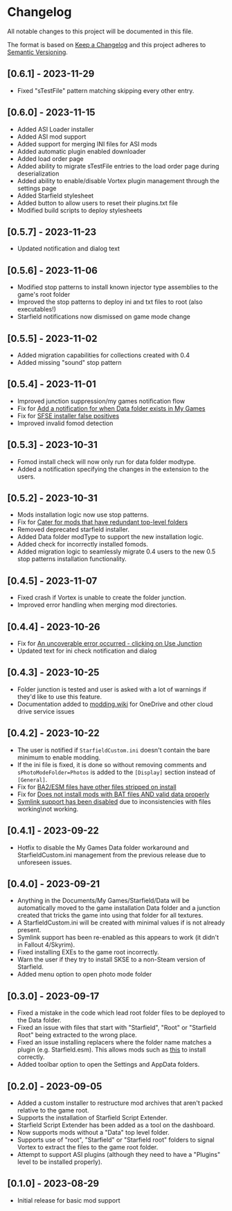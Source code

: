 # Changelog

All notable changes to this project will be documented in this file.

The format is based on [Keep a Changelog](http://keepachangelog.com/) and this project adheres to [Semantic Versioning](http://semver.org/).

## [0.6.1] - 2023-11-29

- Fixed "sTestFile" pattern matching skipping every other entry.

## [0.6.0] - 2023-11-15

- Added ASI Loader installer
- Added ASI mod support
- Added support for merging INI files for ASI mods
- Added automatic plugin enabled downloader
- Added load order page
- Added ability to migrate sTestFile entries to the load order page during deserialization
- Added ability to enable/disable Vortex plugin management through the settings page
- Added Starfield stylesheet
- Added button to allow users to reset their plugins.txt file
- Modified build scripts to deploy stylesheets

## [0.5.7] - 2023-11-23

- Updated notification and dialog text

## [0.5.6] - 2023-11-06

- Modified stop patterns to install known injector type assemblies to the game's root folder
- Improved the stop patterns to deploy ini and txt files to root (also executables!)
- Starfield notifications now dismissed on game mode change

## [0.5.5] - 2023-11-02

- Added migration capabilities for collections created with 0.4
- Added missing "sound" stop pattern

## [0.5.4] - 2023-11-01

- Improved junction suppression/my games notification flow
- Fix for [Add a notification for when Data folder exists in My Games](https://github.com/Nexus-Mods/game-starfield/issues/24)
- Fix for [SFSE installer false positives](https://github.com/Nexus-Mods/game-starfield/issues/25)
- Improved invalid fomod detection

## [0.5.3] - 2023-10-31

- Fomod install check will now only run for data folder modtype.
- Added a notification specifying the changes in the extension to the users.

## [0.5.2] - 2023-10-31

- Mods installation logic now use stop patterns.
- Fix for [Cater for mods that have redundant top-level folders](https://github.com/Nexus-Mods/game-starfield/issues/14)
- Removed deprecated starfield installer.
- Added Data folder modType to support the new installation logic.
- Added check for incorrectly installed fomods.
- Added migration logic to seamlessly migrate 0.4 users to the new 0.5 stop patterns installation functionality.

## [0.4.5] - 2023-11-07

- Fixed crash if Vortex is unable to create the folder junction.
- Improved error handling when merging mod directories.

## [0.4.4] - 2023-10-26

- Fix for [An uncoverable error occurred - clicking on Use Junction](https://github.com/Nexus-Mods/game-starfield/issues/22)
- Updated text for ini check notification and dialog

## [0.4.3] - 2023-10-25

- Folder junction is tested and user is asked with a lot of warnings if they'd like to use this feature.
- Documentation added to [modding.wiki](https://modding.wiki/en/vortex/users/starfield-folder-junction-issues) for OneDrive and other cloud drive service issues

## [0.4.2] - 2023-10-22

- The user is notified if `StarfieldCustom.ini` doesn't contain the bare minimum to enable modding.
- If the ini file is fixed, it is done so without removing comments and `sPhotoModeFolder=Photos` is added to the `[Display]` section instead of `[General]`.
- Fix for [BA2/ESM files have other files stripped on install](https://github.com/Nexus-Mods/game-starfield/issues/15)
- Fix for [Does not install mods with BAT files AND valid data properly](https://github.com/Nexus-Mods/game-starfield/issues/17)
- [Symlink support has been disabled](https://github.com/Nexus-Mods/game-starfield/pull/12) due to inconsistencies with files working\not working.

## [0.4.1] - 2023-09-22

- Hotfix to disable the My Games Data folder workaround and StarfieldCustom.ini management from the previous release due to unforeseen issues.

## [0.4.0] - 2023-09-21

- Anything in the Documents/My Games/Starfield/Data will be automatically moved to the game installation Data folder and a junction created that tricks the game into using that folder for all textures.
- A StarfieldCustom.ini will be created with minimal values if is not already present.
- Symlink support has been re-enabled as this appears to work (it didn't in Fallout 4/Skyrim).
- Fixed installing EXEs to the game root incorrectly.
- Warn the user if they try to install SKSE to a non-Steam version of Starfield.
- Added menu option to open photo mode folder

## [0.3.0] - 2023-09-17

- Fixed a mistake in the code which lead root folder files to be deployed to the Data folder.
- Fixed an issue with files that start with "Starfield", "Root" or "Starfield Root" being extracted to the wrong place.
- Fixed an issue installing replacers where the folder name matches a plugin (e.g. Starfield.esm). This allows mods such as [this](https://www.nexusmods.com/starfield/mods/2176/?tab=files) to install correctly.
- Added toolbar option to open the Settings and AppData folders.

## [0.2.0] - 2023-09-05

- Added a custom installer to restructure mod archives that aren't packed relative to the game root.
- Supports the installation of Starfield Script Extender.
- Starfield Script Extender has been added as a tool on the dashboard.
- Now supports mods without a "Data" top level folder.
- Supports use of "root", "Starfield" or "Starfield root" folders to signal Vortex to extract the files to the game root folder.
- Attempt to support ASI plugins (although they need to have a "Plugins" level to be installed properly).

## [0.1.0] - 2023-08-29

- Initial release for basic mod support
